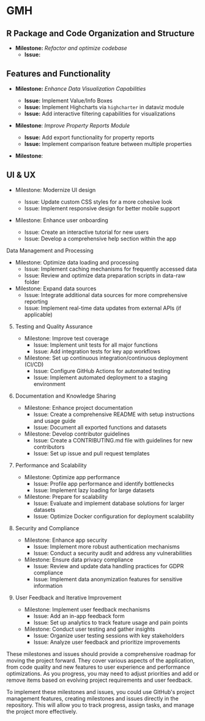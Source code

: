 # GMH



## R Package and Code Organization and Structure

-   **Milestone:** *Refactor and optimize codebase*
    -   **Issue:** 



## Features and Functionality

-   **Milestone:** *Enhance Data Visualization Capabilities*
    -   **Issue:** Implement Value/Info Boxes
    -   **Issue:** Implement Highcharts via `highcharter` in dataviz module
    -   **Issue:** Add interactive filtering capabilities for visualizations

-   **Milestone**: *Improve Property Reports Module*
    -   **Issue:** Add export functionality for property reports
    -   **Issue:** Implement comparison feature between multiple properties

-   **Milestone**:



## UI & UX

- Milestone: Modernize UI design
     - Issue: Update custom CSS styles for a more cohesive look
     - Issue: Implement responsive design for better mobile support
   
- Milestone: Enhance user onboarding
    - Issue: Create an interactive tutorial for new users
    - Issue: Develop a comprehensive help section within the app

Data Management and Processing
   - Milestone: Optimize data loading and processing
     - Issue: Implement caching mechanisms for frequently accessed data
     - Issue: Review and optimize data preparation scripts in data-raw folder
   - Milestone: Expand data sources
     - Issue: Integrate additional data sources for more comprehensive reporting
     - Issue: Implement real-time data updates from external APIs (if applicable)

5. Testing and Quality Assurance
   - Milestone: Improve test coverage
     - Issue: Implement unit tests for all major functions
     - Issue: Add integration tests for key app workflows
   - Milestone: Set up continuous integration/continuous deployment (CI/CD)
     - Issue: Configure GitHub Actions for automated testing
     - Issue: Implement automated deployment to a staging environment

6. Documentation and Knowledge Sharing
   - Milestone: Enhance project documentation
     - Issue: Create a comprehensive README with setup instructions and usage guide
     - Issue: Document all exported functions and datasets
   - Milestone: Develop contributor guidelines
     - Issue: Create a CONTRIBUTING.md file with guidelines for new contributors
     - Issue: Set up issue and pull request templates

7. Performance and Scalability
   - Milestone: Optimize app performance
     - Issue: Profile app performance and identify bottlenecks
     - Issue: Implement lazy loading for large datasets
   - Milestone: Prepare for scalability
     - Issue: Evaluate and implement database solutions for larger datasets
     - Issue: Optimize Docker configuration for deployment scalability

8. Security and Compliance
   - Milestone: Enhance app security
     - Issue: Implement more robust authentication mechanisms
     - Issue: Conduct a security audit and address any vulnerabilities
   - Milestone: Ensure data privacy compliance
     - Issue: Review and update data handling practices for GDPR compliance
     - Issue: Implement data anonymization features for sensitive information

9. User Feedback and Iterative Improvement
   - Milestone: Implement user feedback mechanisms
     - Issue: Add an in-app feedback form
     - Issue: Set up analytics to track feature usage and pain points
   - Milestone: Conduct user testing and gather insights
     - Issue: Organize user testing sessions with key stakeholders
     - Issue: Analyze user feedback and prioritize improvements

These milestones and issues should provide a comprehensive roadmap for moving the project forward. They cover various aspects of the application, from code quality and new features to user experience and performance optimizations. As you progress, you may need to adjust priorities and add or remove items based on evolving project requirements and user feedback.

To implement these milestones and issues, you could use GitHub's project management features, creating milestones and issues directly in the repository. This will allow you to track progress, assign tasks, and manage the project more effectively.